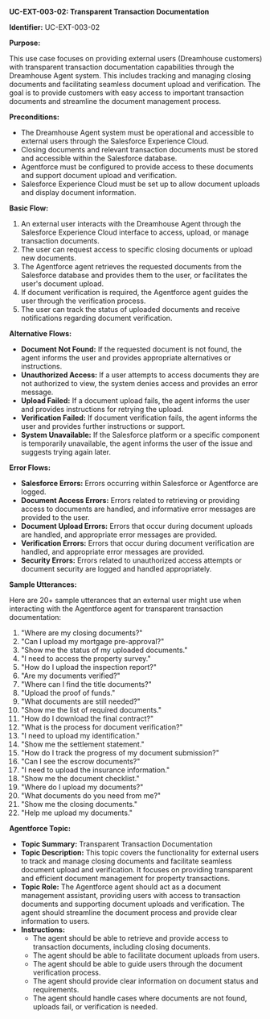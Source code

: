 **UC-EXT-003-02: Transparent Transaction Documentation**

**Identifier:** UC-EXT-003-02

**Purpose:**

This use case focuses on providing external users (Dreamhouse customers) with transparent transaction documentation capabilities through the Dreamhouse Agent system. This includes tracking and managing closing documents and facilitating seamless document upload and verification. The goal is to provide customers with easy access to important transaction documents and streamline the document management process.

**Preconditions:**

- The Dreamhouse Agent system must be operational and accessible to external users through the Salesforce Experience Cloud.
- Closing documents and relevant transaction documents must be stored and accessible within the Salesforce database.
- Agentforce must be configured to provide access to these documents and support document upload and verification.
- Salesforce Experience Cloud must be set up to allow document uploads and display document information.

**Basic Flow:**

1.  An external user interacts with the Dreamhouse Agent through the Salesforce Experience Cloud interface to access, upload, or manage transaction documents.
2.  The user can request access to specific closing documents or upload new documents.
3.  The Agentforce agent retrieves the requested documents from the Salesforce database and provides them to the user, or facilitates the user's document upload.
4.  If document verification is required, the Agentforce agent guides the user through the verification process.
5.  The user can track the status of uploaded documents and receive notifications regarding document verification.

**Alternative Flows:**

- **Document Not Found:** If the requested document is not found, the agent informs the user and provides appropriate alternatives or instructions.
- **Unauthorized Access:** If a user attempts to access documents they are not authorized to view, the system denies access and provides an error message.
- **Upload Failed:** If a document upload fails, the agent informs the user and provides instructions for retrying the upload.
- **Verification Failed:** If document verification fails, the agent informs the user and provides further instructions or support.
- **System Unavailable:** If the Salesforce platform or a specific component is temporarily unavailable, the agent informs the user of the issue and suggests trying again later.

**Error Flows:**

- **Salesforce Errors:** Errors occurring within Salesforce or Agentforce are logged.
- **Document Access Errors:** Errors related to retrieving or providing access to documents are handled, and informative error messages are provided to the user.
- **Document Upload Errors:** Errors that occur during document uploads are handled, and appropriate error messages are provided.
- **Verification Errors:** Errors that occur during document verification are handled, and appropriate error messages are provided.
- **Security Errors:** Errors related to unauthorized access attempts or document security are logged and handled appropriately.

**Sample Utterances:**

Here are 20+ sample utterances that an external user might use when interacting with the Agentforce agent for transparent transaction documentation:

1.  "Where are my closing documents?"
2.  "Can I upload my mortgage pre-approval?"
3.  "Show me the status of my uploaded documents."
4.  "I need to access the property survey."
5.  "How do I upload the inspection report?"
6.  "Are my documents verified?"
7.  "Where can I find the title documents?"
8.  "Upload the proof of funds."
9.  "What documents are still needed?"
10. "Show me the list of required documents."
11. "How do I download the final contract?"
12. "What is the process for document verification?"
13. "I need to upload my identification."
14. "Show me the settlement statement."
15. "How do I track the progress of my document submission?"
16. "Can I see the escrow documents?"
17. "I need to upload the insurance information."
18. "Show me the document checklist."
19. "Where do I upload my documents?"
20. "What documents do you need from me?"
21. "Show me the closing documents."
22. "Help me upload my documents."

**Agentforce Topic:**

- **Topic Summary:** Transparent Transaction Documentation
- **Topic Description:** This topic covers the functionality for external users to track and manage closing documents and facilitate seamless document upload and verification. It focuses on providing transparent and efficient document management for property transactions.
- **Topic Role:** The Agentforce agent should act as a document management assistant, providing users with access to transaction documents and supporting document uploads and verification. The agent should streamline the document process and provide clear information to users.
- **Instructions:**
    - The agent should be able to retrieve and provide access to transaction documents, including closing documents.
    - The agent should be able to facilitate document uploads from users.
    - The agent should be able to guide users through the document verification process.
    - The agent should provide clear information on document status and requirements.
    - The agent should handle cases where documents are not found, uploads fail, or verification is needed.
